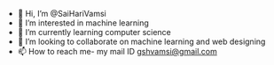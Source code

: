 - 👋 Hi, I’m @SaiHariVamsi
- 👀 I’m interested in machine learning
- 🌱 I’m currently learning computer science
- 💞️ I’m looking to collaborate on machine learning and web designing
- 📫 How to reach me- my mail ID gshvamsi@gmail.com

<!---
SaiHariVamsi/SaiHariVamsi is a ✨ special ✨ repository because its `README.md` (this file) appears on your GitHub profile.
You can click the Preview link to take a look at your changes.
--->
